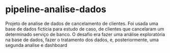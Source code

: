 # pipeline-analise-dados
Projeto de analise de dados de cancelamento de clientes. Foi usada uma base de dados fictícia para estudo de caso, de clientes que cancelaram um determinado serviço de banco. O desafio era fazer uma análise exploratória na base de dados, fazer o tratamento dos dados, e, posteriormente, uma segunda analise e dashboard
